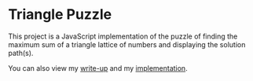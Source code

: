 Triangle Puzzle
===============

This project is a JavaScript implementation of the puzzle of finding the maximum sum of a triangle lattice of numbers and displaying the solution path(s).

You can also view my <a href="http://kevinjlin.tumblr.com/post/31236954309/" target="_blank">write-up</a> and my <a href="http://kevinjlin.tumblr.com/triangle-puzzle" target="_blank">implementation</a>.